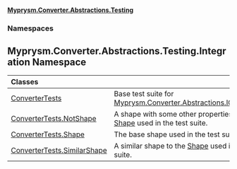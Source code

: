 #### [Myprysm.Converter.Abstractions.Testing](index.md 'index')
### Namespaces
<a name='Myprysm_Converter_Abstractions_Testing_Integration'></a>
## Myprysm.Converter.Abstractions.Testing.Integration Namespace

| Classes | |
| :--- | :--- |
| [ConverterTests](Myprysm_Converter_Abstractions_Testing_Integration_ConverterTests.md 'Myprysm.Converter.Abstractions.Testing.Integration.ConverterTests') | Base test suite for [Myprysm.Converter.Abstractions.IConverter](https://docs.microsoft.com/en-us/dotnet/api/Myprysm.Converter.Abstractions.IConverter 'Myprysm.Converter.Abstractions.IConverter').<br/> |
| [ConverterTests.NotShape](Myprysm_Converter_Abstractions_Testing_Integration_ConverterTests_NotShape.md 'Myprysm.Converter.Abstractions.Testing.Integration.ConverterTests.NotShape') | A shape with some other properties than the [Shape](Myprysm_Converter_Abstractions_Testing_Integration_ConverterTests_Shape.md 'Myprysm.Converter.Abstractions.Testing.Integration.ConverterTests.Shape') used in the test suite.  <br/> |
| [ConverterTests.Shape](Myprysm_Converter_Abstractions_Testing_Integration_ConverterTests_Shape.md 'Myprysm.Converter.Abstractions.Testing.Integration.ConverterTests.Shape') | The base shape used in the test suite.<br/> |
| [ConverterTests.SimilarShape](Myprysm_Converter_Abstractions_Testing_Integration_ConverterTests_SimilarShape.md 'Myprysm.Converter.Abstractions.Testing.Integration.ConverterTests.SimilarShape') | A similar shape to the [Shape](Myprysm_Converter_Abstractions_Testing_Integration_ConverterTests_Shape.md 'Myprysm.Converter.Abstractions.Testing.Integration.ConverterTests.Shape') used in the test suite.<br/> |
  
